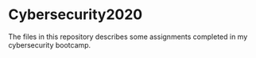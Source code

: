 # Cybersecurity2020
The files in this repository describes some assignments completed in my cybersecurity bootcamp.
